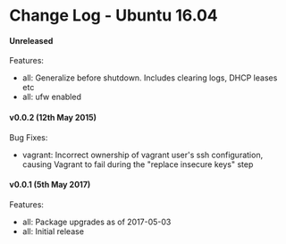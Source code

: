 # Change Log - Ubuntu 16.04

#### Unreleased

Features:

  - all: Generalize before shutdown. Includes clearing logs, DHCP leases etc
  - all: ufw enabled

#### v0.0.2 (12th May 2015)

Bug Fixes:

 - vagrant: Incorrect ownership of vagrant user's ssh configuration, causing Vagrant to fail during the "replace insecure keys" step

#### v0.0.1 (5th May 2017)

Features:

 - all: Package upgrades as of 2017-05-03
 - all: Initial release
